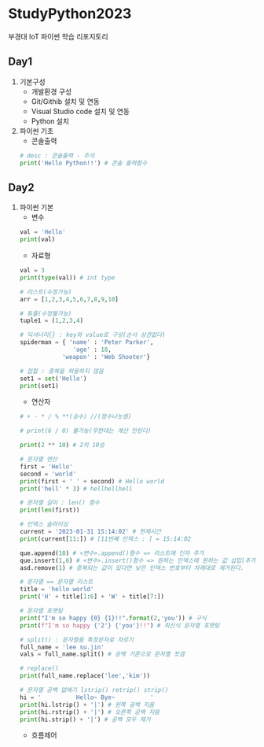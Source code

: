 # StudyPython2023
부경대 IoT 파이썬 학습 리포지토리

## Day1
1. 기본구성
    - 개발환경 구성
    - Git/Githib 설치 및 연동
    - Visual Studio code 설치 및 연동
    - Python 설치
2. 파이썬 기초
    - 콘솔출력
    ```python
    # desc : 콘솔출력 - 주석
    print('Hello Python!!') # 콘솔 출력함수
    ```

## Day2
1. 파이썬 기본
    - 변수
    ```python
    val = 'Hello'
    print(val)
    ```
    - 자료형
    ```python
    val = 3 
    print(type(val)) # int type
    ```
    ```python
    # 리스트(수정가능)
    arr = [1,2,3,4,5,6,7,8,9,10]
    ```
    ```python
    # 튜플(수정불가능)
    tuple1 = (1,2,3,4)
    ```
    ```python
    # 딕셔너리{} : key와 value로 구성(순서 상관없다)
    spiderman = { 'name' : 'Peter Parker',
                   'age' : 18,
                'weapon' : 'Web Shooter'}
    ```
    ```python
    # 집합 : 중복을 혀용하지 않음
    set1 = set('Hello')
    print(set1)
    ```
    - 연산자
    ```python
    # + - * / % **(승수) //(정수나눗셈)

    # print(6 / 0) 불가능(무한대는 계산 안된다)

    print(2 ** 10) # 2의 10승
    ```
    ```python
    # 문자열 연산
    first = 'Hello'
    second = 'world'
    print(first + ' ' + second) # Hello world
    print('hell' * 3) # hellhellhell
    ```
    ```python
    # 문자열 길이 : len() 함수
    print(len(first))
    ```
    ```python
    # 인덱스 슬라이싱
    current = '2023-01-31 15:14:02' # 현재시간
    print(current[11:]) # [11번째 인덱스 : ] = 15:14:02
    ```
    ```python
    que.append(10) # <변수>.append()함수 => 리스트에 인자 추가
    que.insert(1,6) # <변수>.insert()함수 => 원하는 인덱스에 원하는 값 삽입(추가)
    asd.remove(1) # 중복되는 값이 있다면 낮은 인덱스 번호부터 차례대로 제거된다.
    ```
    ```python
    # 문자열 == 문자열 리스트
    title = 'hello world'
    print('H' + title[1:6] + 'W' + title[7:])
    ```
    ```python
    # 문자열 포맷팅
    print("I'm so happy {0} {1}!!".format(2,'you')) # 구식
    print(f"I'm so happy {'2'} {'you'}!!") # 최신식 문자열 포맷팅
    ```
    ```python
    # split() : 문자열을 특정문자로 자르기
    full_name = 'lee su.jin'
    vals = full_name.split() # 공백 기준으로 문자열 쪼갬
    ```
    ```python
    # replace()
    print(full_name.replace('lee','kim'))
    ```
    ```python
    # 문자열 공백 없애기 lstrip() retrip() strip()
    hi = '          Hello~ Bye~          '
    print(hi.lstrip() + '|') # 왼쪽 공백 지움
    print(hi.rstrip() + '|') # 오른쪽 공백 지움
    print(hi.strip() + '|') # 공백 모두 제거
    ```
    - 흐름제어
